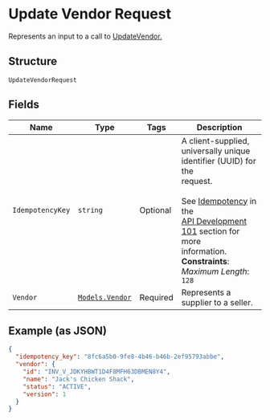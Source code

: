 
# Update Vendor Request

Represents an input to a call to [UpdateVendor.](../../doc/api/vendors.md#update-vendor)

## Structure

`UpdateVendorRequest`

## Fields

| Name | Type | Tags | Description |
|  --- | --- | --- | --- |
| `IdempotencyKey` | `string` | Optional | A client-supplied, universally unique identifier (UUID) for the<br>request.<br><br>See [Idempotency](../../https://developer.squareup.com/docs/basics/api101/idempotency) in the<br>[API Development 101](../../https://developer.squareup.com/docs/basics/api101/overview) section for more<br>information.<br>**Constraints**: *Maximum Length*: `128` |
| `Vendor` | [`Models.Vendor`](../../doc/models/vendor.md) | Required | Represents a supplier to a seller. |

## Example (as JSON)

```json
{
  "idempotency_key": "8fc6a5b0-9fe8-4b46-b46b-2ef95793abbe",
  "vendor": {
    "id": "INV_V_JDKYHBWT1D4F8MFH63DBMEN8Y4",
    "name": "Jack's Chicken Shack",
    "status": "ACTIVE",
    "version": 1
  }
}
```


